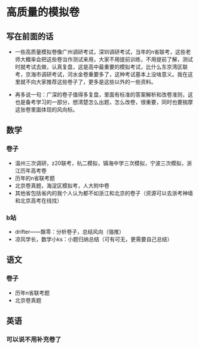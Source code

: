 # 高质量的模拟卷



## 写在前面的话

  - 一些高质量模拟卷像广州调研考试，深圳调研考试，当年的n省联考，这些老师大概率会把这些卷当作测试来用，大家不用提前训练，不用提前了解，测试时就考试去做，认真复盘，这是高中最重要的模拟考试，比什么东京湾区联考，京海市调研考试，河水金卷重要多了，这种考试基本上没啥意义。我在这里就不向大家推荐这些卷子了，更多是这些以外的一些资料。
  
  - 再多说一句：广深的卷子值得多复盘，里面有标准的答案解析和改卷准则，这也是备考学习的一部分，想清楚怎么出题，怎么改卷，很重要，同时也要揣摩这张卷里面体现的风向标。


## 数学

### 卷子

- 温州三次调研，z20联考，杭二模拟，镇海中学三次模拟，宁波三次模拟，浙江历年高考卷
- 历年的n省联考题
- 北京卷真题，海淀区模拟考，人大附中卷
- 其他省包括省内的我个人认为都不如浙江和北京的卷子（资源可以去浙考神墙和北京高考在线找）
   
### b站

- drifter——飘零：分析卷子，总结风向（强推）
- 凉风学长，数学小ks：小题归纳总结（可有可无，更需要自己总结）


## 语文
  
### 卷子

- 历年n省联考题
- 北京卷真题
  
###


## 英语

### 可以说不用补充卷了


###
